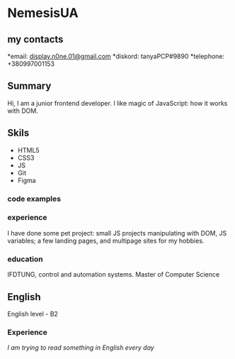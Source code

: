 # NemesisUA
## my contacts
*email: display.n0ne.01@gmail.com
*diskord: tanyaPCP#9890
*telephone: +380997001153
## Summary
Hi, I am a junior frontend developer. I like magic of JavaScript: how it works with DOM.
## Skils
* HTML5
* CSS3
* JS
* Git
* Figma
### code examples
### experience
I have done some pet project: small JS projects manipulating with DOM, JS variables;
a few landing pages, and multipage sites for my hobbies.
### education
IFDTUNG, control and automation systems. Master of Computer Science
## English
English level - B2
### Experience
*I am trying to read something in English every day*
